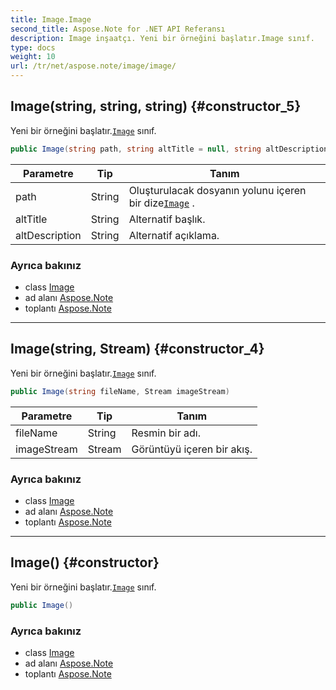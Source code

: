 ```yaml
---
title: Image.Image
second_title: Aspose.Note for .NET API Referansı
description: Image inşaatçı. Yeni bir örneğini başlatır.Image sınıf.
type: docs
weight: 10
url: /tr/net/aspose.note/image/image/
---
```

## Image(string, string, string) {#constructor_5}

Yeni bir örneğini başlatır.[`Image`](../) sınıf.

```csharp
public Image(string path, string altTitle = null, string altDescription = null)
```

| Parametre | Tip | Tanım |
| --- | --- | --- |
| path | String | Oluşturulacak dosyanın yolunu içeren bir dize[`Image`](../) . |
| altTitle | String | Alternatif başlık. |
| altDescription | String | Alternatif açıklama. |

### Ayrıca bakınız

* class [Image](../)
* ad alanı [Aspose.Note](../../image/)
* toplantı [Aspose.Note](../../../)

---

## Image(string, Stream) {#constructor_4}

Yeni bir örneğini başlatır.[`Image`](../) sınıf.

```csharp
public Image(string fileName, Stream imageStream)
```

| Parametre | Tip | Tanım |
| --- | --- | --- |
| fileName | String | Resmin bir adı. |
| imageStream | Stream | Görüntüyü içeren bir akış. |

### Ayrıca bakınız

* class [Image](../)
* ad alanı [Aspose.Note](../../image/)
* toplantı [Aspose.Note](../../../)

---

## Image() {#constructor}

Yeni bir örneğini başlatır.[`Image`](../) sınıf.

```csharp
public Image()
```

### Ayrıca bakınız

* class [Image](../)
* ad alanı [Aspose.Note](../../image/)
* toplantı [Aspose.Note](../../../)


